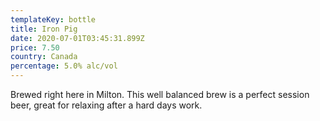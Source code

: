 ```yaml
---
templateKey: bottle
title: Iron Pig
date: 2020-07-01T03:45:31.899Z
price: 7.50
country: Canada
percentage: 5.0% alc/vol
---
```


Brewed right here in Milton. This well balanced brew is a perfect session beer, great for relaxing after a hard days work.

